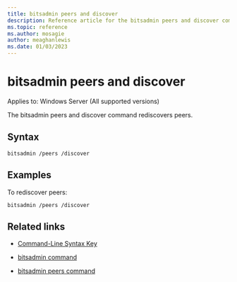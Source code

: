 ```yaml
---
title: bitsadmin peers and discover
description: Reference article for the bitsadmin peers and discover command that rediscovers peers.
ms.topic: reference
ms.author: mosagie
author: meaghanlewis
ms.date: 01/03/2023
---
```


# bitsadmin peers and discover

Applies to: Windows Server (All supported versions)

The bitsadmin peers and discover command rediscovers peers.

## Syntax

```
bitsadmin /peers /discover
```

## Examples

To rediscover peers:

```
bitsadmin /peers /discover
```

## Related links

- [Command-Line Syntax Key](command-line-syntax-key.md)

- [bitsadmin command](bitsadmin.md)

- [bitsadmin peers command](bitsadmin-peers.md)
